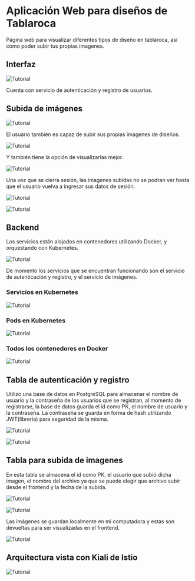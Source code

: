 # Aplicación Web para diseños de Tablaroca
 Página web para visualizar diferentes tipos de diseño en tablaroca, así como poder subir tus propias imagenes.

## Interfaz

![Tutorial](images/4.png)

  Cuenta con servicio de autenticación y registro de usuarios.

## Subida de imágenes

![Tutorial](images/5.png)

  El usuario también es capaz de subir sus propias imágenes de diseños.

![Tutorial](images/6.png)

  Y también tiene la opción de visualizarlas mejor.

![Tutorial](images/7.png)

  Una vez que se cierra sesión, las imagenes subidas no se podran ver hasta que el usuario vuelva a ingresar sus datos de sesión.

![Tutorial](images/8.png)

![Tutorial](images/5.png)

## Backend

Los servicios están alojados en contenedores utilizando Docker, y orquestando con Kubernetes.

![Tutorial](images/10.png)

De momento los servicios que se encuentran funcionando son el servicio de autenticación y registro, y el servicio de imágenes.

### Servicios en Kubernetes

![Tutorial](images/11.png)

### Pods en Kubernetes

![Tutorial](images/12.png)

### Todos los contenedores en Docker

![Tutorial](images/13.png)

## Tabla de autenticación y registro 

  Utilizo una base de datos en PostgreSQL para almacenar el nombre de usuario y la contraseña de los usuarios que se registran, al momento de registrarse, la base de datos guarda el id como PK, el nombre de usuario y la contraseña. La contraseña se guarda en forma de hash utilizando JWT(libreria) para seguridad de la misma.

  ![Tutorial](images/14.png)

  ![Tutorial](images/17.png)

## Tabla para subida de imagenes

  En esta tabla se almacena el id como PK, el usuario que subió dicha imagen, el nombre del archivo ya que se puede elegir que archivo subir desde el frontend y la fecha de la subida.

  ![Tutorial](images/15.png)

  ![Tutorial](images/18.png)

  Las imágenes se guardan localmente en mi computadora y estas son devueltas para ser visualizadas en el frontend.

  ![Tutorial](images/16.png)

## Arquitectura vista con Kiali de Istio

![Tutorial](images/9.png)
